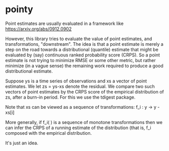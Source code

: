 # pointy

Point estimates are usually evaluated in a framework like https://arxiv.org/abs/0912.0902

However, this library tries to evaluate the value of point estimates, and transformations, "downstream". The idea is that a point estimate is merely a step on the road towards a distributional (quantile) estimate that might be evaluated by (say) continuous ranked probability score (CRPS). So a point estimate is not trying to minimize RMSE or some other metric, but rather minimize (in a vague sense) the remaining work required to produce a good distributional estimate. 

Suppose ys is a time series of observations and xs a vector of point estimates. We let zs = ys-xs denote the residual. We compare two such vectors of point estimates by the CRPS score of the empirical distribution of zs, after a burn-in period. For this we use the tdigest package. 

Note that xs can be viewed as a sequence of transformations: f_i : y -> y - xs[i]

More generally, if f_i( ) is a sequence of monotone transformations then we can infer the CRPS of a running estimate of the distribution (that is, f_i composed with the empirical distribution.  

It's just an idea. 




